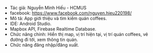- Tác giả: Nguyễn Minh Hiếu - HCMUS
- facebook: https://www.facebook.com/nguyen.hieu220198/
- Mô tả: App giới thiệu và tìm kiếm quán coffees.
- IDE: Android Studio.
- Mapbox API, Firebase Realtime Database.
- Chức năng chính: Hiển thị map, vị trí hiện tại, vị trí quán coffees, vẽ đường đi tới, xem thông tin quán.
- Chức năng đăng nhập/đăng xuất.

